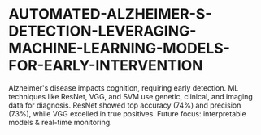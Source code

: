 # AUTOMATED-ALZHEIMER-S-DETECTION-LEVERAGING-MACHINE-LEARNING-MODELS-FOR-EARLY-INTERVENTION
Alzheimer's disease impacts cognition, requiring early detection. ML techniques like ResNet, VGG, and SVM use genetic, clinical, and imaging data for diagnosis. ResNet showed top accuracy (74%) and precision (73%), while VGG excelled in true positives. Future focus: interpretable models &amp; real-time monitoring.
